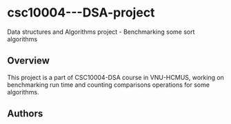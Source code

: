 # csc10004---DSA-project
Data structures and Algorithms project - Benchmarking some sort algorithms

## Overview
This project is a part of CSC10004-DSA course in VNU-HCMUS, working on benchmarking run time and counting comparisons operations for some algorithms.

## Authors
